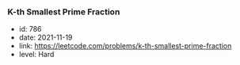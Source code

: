 ### K-th Smallest Prime Fraction

* id: 786
* date: 2021-11-19
* link: https://leetcode.com/problems/k-th-smallest-prime-fraction
* level: Hard

